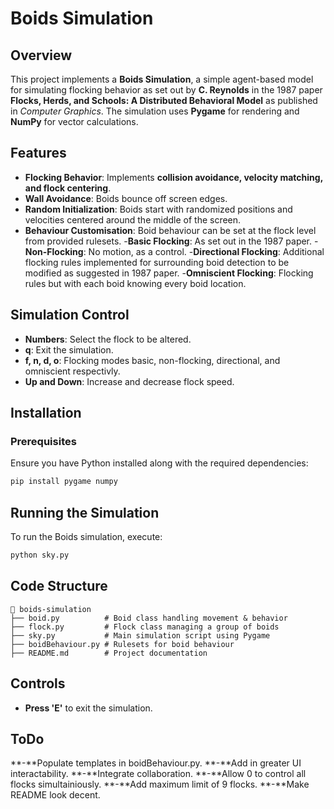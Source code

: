 # Boids Simulation

## Overview
This project implements a **Boids Simulation**, a simple agent-based model for simulating flocking behavior as set out by **C. Reynolds** in the 1987 paper **Flocks, Herds, and Schools: A Distributed Behavioral Model** as published in _Computer Graphics_. The simulation uses **Pygame** for rendering and **NumPy** for vector calculations.

## Features
- **Flocking Behavior**: Implements **collision avoidance, velocity matching, and flock centering**.
- **Wall Avoidance**: Boids bounce off screen edges.
- **Random Initialization**: Boids start with randomized positions and velocities centered around the middle of the screen.
- **Behaviour Customisation**: Boid behaviour can be set at the flock level from provided rulesets.
    -**Basic Flocking**: As set out in the 1987 paper.
    -**Non-Flocking**: No motion, as a control.
    -**Directional Flocking**: Additional flocking rules implemented for surrounding boid detection to be modified as suggested in 1987 paper.
    -**Omniscient Flocking**: Flocking rules but with each boid knowing every boid location.

## Simulation Control
- **Numbers**: Select the flock to be altered.
- **q**: Exit the simulation.
- **f, n, d, o**: Flocking modes basic, non-flocking, directional, and omniscient respectivly.
- **Up and Down**: Increase and decrease flock speed.

## Installation
### Prerequisites
Ensure you have Python installed along with the required dependencies:
```sh
pip install pygame numpy
```

## Running the Simulation
To run the Boids simulation, execute:
```sh
python sky.py
```

## Code Structure
```
📂 boids-simulation
├── boid.py          # Boid class handling movement & behavior
├── flock.py         # Flock class managing a group of boids
├── sky.py           # Main simulation script using Pygame
├── boidBehaviour.py # Rulesets for boid behaviour
├── README.md        # Project documentation
```

## Controls
- **Press 'E'** to exit the simulation.

## ToDo
**-**Populate templates in boidBehaviour.py.
**-**Add in greater UI interactability.
**-**Integrate collaboration.
**-**Allow 0 to control all flocks simultainiously.
**-**Add maximum limit of 9 flocks.
**-**Make README look decent.